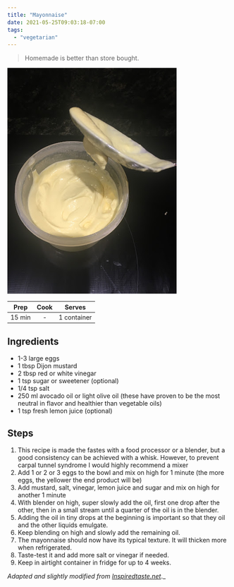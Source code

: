 ```yaml
---
title: "Mayonnaise"
date: 2021-05-25T09:03:18-07:00
tags:
  - "vegetarian"
---
```


> Homemade is better than store bought. 

<div class="figure">

![mayo](/images/mayo.jpeg)

</div>


| Prep   | Cook | Serves |
| :----: | :----: | :----: |
| 15 min | - | 1 container |

## Ingredients

- 1-3 large eggs
- 1 tbsp Dijon mustard
- 2 tbsp red or white vinegar
- 1 tsp sugar or sweetener (optional)
- 1/4 tsp salt 
- 250 ml avocado oil or light olive oil (these have proven to be the most neutral in flavor and healthier than vegetable oils)
- 1 tsp fresh lemon juice (optional)

## Steps

1. This recipe is made the fastes with a food processor or a blender, but a good consistency can be achieved with a whisk. However, to prevent carpal tunnel syndrome I would highly recommend a mixer
2. Add 1 or 2 or 3 eggs to the bowl and mix on high for 1 minute (the more eggs, the yellower the end product will be)
3. Add mustard, salt, vinegar, lemon juice and sugar and mix on high for another 1 minute
4. With blender on high, super slowly add the oil, first one drop after the other, then in a small stream until a quarter of the oil is in the blender.
5. Adding the oil in tiny drops at the beginning is important so that they oil and the other liquids emulgate.
6. Keep blending on high and slowly add the remaining oil.
7. The mayonnaise should now have its typical texture. It will thicken more when refrigerated.
8. Taste-test it and add more salt or vinegar if needed.
9. Keep in airtight container in fridge for up to 4 weeks. 

_Adapted and slightly modified from [Inspiredtaste.net](https://www.inspiredtaste.net/25943/homemade-mayonnaise-recipe/)_._
